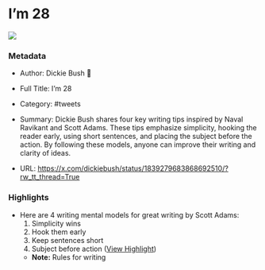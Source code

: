 # I’m 28

![](https://pbs.twimg.com/profile_images/1645163605166379011/Wu8UcUGU.jpg)

### Metadata

- Author: Dickie Bush 🚢
- Full Title: I’m 28
- Category: #tweets

- Summary: Dickie Bush shares four key writing tips inspired by Naval Ravikant and Scott Adams. These tips emphasize simplicity, hooking the reader early, using short sentences, and placing the subject before the action. By following these models, anyone can improve their writing and clarity of ideas. 

- URL: https://x.com/dickiebush/status/1839279683868692510/?rw_tt_thread=True

### Highlights

- Here are 4 writing mental models for great writing by Scott Adams:
  1. Simplicity wins 
  2. Hook them early 
  3. Keep sentences short 
  4. Subject before action ([View Highlight](https://read.readwise.io/read/01j9j6e28hr3bv5aksqdwfn4dg))
    - **Note:** Rules for writing

